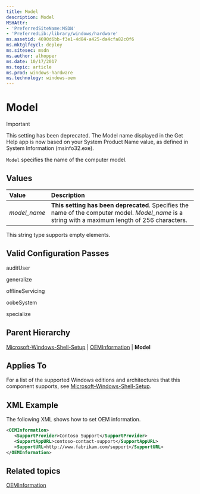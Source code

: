 ```yaml
---
title: Model
description: Model
MSHAttr:
- 'PreferredSiteName:MSDN'
- 'PreferredLib:/library/windows/hardware'
ms.assetid: 4690d6bb-f3e1-4d84-a425-da4cfa82c0f6
ms.mktglfcycl: deploy
ms.sitesec: msdn
ms.author: alhopper
ms.date: 10/17/2017
ms.topic: article
ms.prod: windows-hardware
ms.technology: windows-oem
---
```

# Model

> [!Important]
> This setting has been deprecated. The Model name displayed in the Get Help app is now based on your System Product Name value, as defined in System Information (msinfo32.exe).

`Model` specifies the name of the computer model.

## Values

| Value                   | Description                                                                           |
|:------------------------|:--------------------------------------------------------------------------------------|
| *model_name*            | **This setting has been deprecated**. Specifies the name of the computer model. *Model_name* is a string with a maximum length of 256 characters.                                                                                         |

This string type supports empty elements.

## Valid Configuration Passes

auditUser

generalize

offlineServicing

oobeSystem

specialize

## Parent Hierarchy

[Microsoft-Windows-Shell-Setup](microsoft-windows-shell-setup.md) | [OEMInformation](microsoft-windows-shell-setup-oeminformation.md) | **Model**

## Applies To

For a list of the supported Windows editions and architectures that this component supports, see [Microsoft-Windows-Shell-Setup](microsoft-windows-shell-setup.md).

## XML Example

The following XML shows how to set OEM information.

```xml
<OEMInformation>
   <SupportProvider>Contoso Support</SupportProvider>
   <SupportAppURL>contoso-contact-support</SupportAppURL>
   <SupportURL>http://www.fabrikam.com/support</SupportURL>
</OEMInformation>
```

## Related topics

[OEMInformation](microsoft-windows-shell-setup-oeminformation.md)